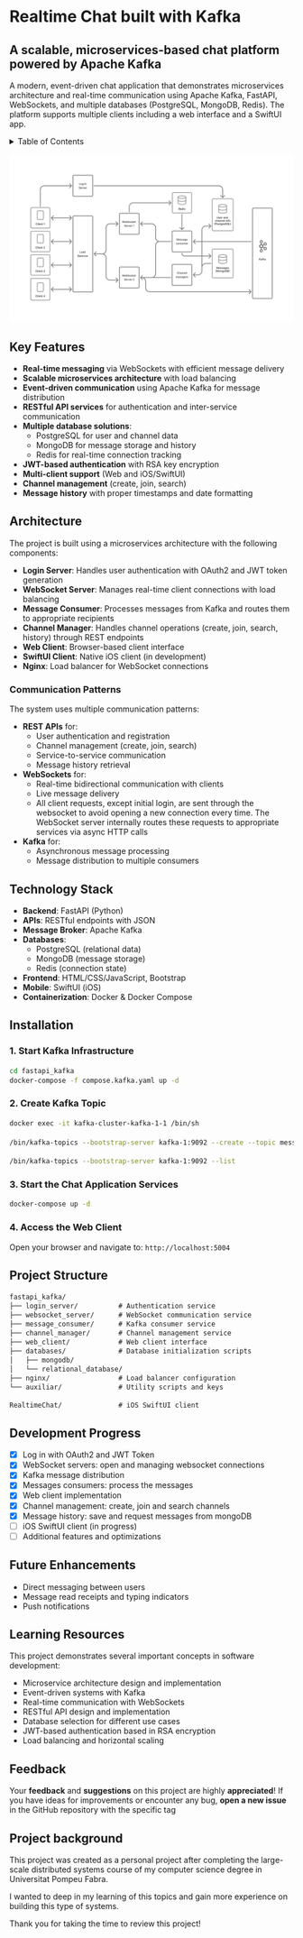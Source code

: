 # Realtime Chat built with Kafka

## A scalable, microservices-based chat platform powered by Apache Kafka

A modern, event-driven chat application that demonstrates microservices architecture and real-time communication using Apache Kafka, FastAPI, WebSockets, and multiple databases (PostgreSQL, MongoDB, Redis). The platform supports multiple clients including a web interface and a SwiftUI app.

<details>
<summary>Table of Contents</summary>

- [Key Features](#key-features)
- [Architecture](#architecture)
  - [Communication Patterns](#communication-patterns)
- [Technology Stack](#technology-stack)
- [Installation](#installation)
- [Project Structure](#project-structure)
- [Development Progress](#development-progress)
- [Future Enhancements](#future-enhancements)
- [Learning Resources](#learning-resources)
- [Feedback](#feedback)
- [Project Background](#project-background)

</details>

![Realtime Chat Architecture](resources/architecture_design.png)

## Key Features

- **Real-time messaging** via WebSockets with efficient message delivery
- **Scalable microservices architecture** with load balancing
- **Event-driven communication** using Apache Kafka for message distribution
- **RESTful API services** for authentication and inter-service communication
- **Multiple database solutions**:
  - PostgreSQL for user and channel data
  - MongoDB for message storage and history
  - Redis for real-time connection tracking
- **JWT-based authentication** with RSA key encryption
- **Multi-client support** (Web and iOS/SwiftUI)
- **Channel management** (create, join, search)
- **Message history** with proper timestamps and date formatting

## Architecture

The project is built using a microservices architecture with the following components:

- **Login Server**: Handles user authentication with OAuth2 and JWT token generation
- **WebSocket Server**: Manages real-time client connections with load balancing
- **Message Consumer**: Processes messages from Kafka and routes them to appropriate recipients
- **Channel Manager**: Handles channel operations (create, join, search, history) through REST endpoints
- **Web Client**: Browser-based client interface
- **SwiftUI Client**: Native iOS client (in development)
- **Nginx**: Load balancer for WebSocket connections

### Communication Patterns

The system uses multiple communication patterns:
- **REST APIs** for:
  - User authentication and registration
  - Channel management (create, join, search)
  - Service-to-service communication
  - Message history retrieval
- **WebSockets** for:
  - Real-time bidirectional communication with clients
  - Live message delivery
  - All client requests, except initial login, are sent through the websocket to avoid opening a new connection every time. The WebSocket server internally routes these requests to appropriate services via async HTTP calls
- **Kafka** for:
  - Asynchronous message processing
  - Message distribution to multiple consumers

## Technology Stack

- **Backend**: FastAPI (Python)
- **APIs**: RESTful endpoints with JSON
- **Message Broker**: Apache Kafka
- **Databases**:
  - PostgreSQL (relational data)
  - MongoDB (message storage)
  - Redis (connection state)
- **Frontend**: HTML/CSS/JavaScript, Bootstrap
- **Mobile**: SwiftUI (iOS)
- **Containerization**: Docker & Docker Compose

## Installation

### 1. Start Kafka Infrastructure

```bash
cd fastapi_kafka
docker-compose -f compose.kafka.yaml up -d
```

### 2. Create Kafka Topic

```bash
docker exec -it kafka-cluster-kafka-1-1 /bin/sh

/bin/kafka-topics --bootstrap-server kafka-1:9092 --create --topic messages  --partitions 20 --replication-factor 1

/bin/kafka-topics --bootstrap-server kafka-1:9092 --list
```

### 3. Start the Chat Application Services

```bash
docker-compose up -d
```

### 4. Access the Web Client

Open your browser and navigate to: `http://localhost:5004`

## Project Structure

```
fastapi_kafka/
├── login_server/          # Authentication service
├── websocket_server/      # WebSocket communication service
├── message_consumer/      # Kafka consumer service
├── channel_manager/       # Channel management service
├── web_client/            # Web client interface
├── databases/             # Database initialization scripts
│   ├── mongodb/
│   └── relational_database/
├── nginx/                 # Load balancer configuration
└── auxiliar/              # Utility scripts and keys

RealtimeChat/              # iOS SwiftUI client
```

## Development Progress
- [x] Log in with OAuth2 and JWT Token
- [x] WebSocket servers: open and managing websocket connections
- [x] Kafka message distribution
- [x] Messages consumers: process the messages
- [x] Web client implementation
- [x] Channel management: create, join and search channels 
- [x] Message history: save and request messages from mongoDB
- [ ] iOS SwiftUI client (in progress)
- [ ] Additional features and optimizations

## Future Enhancements

- Direct messaging between users
- Message read receipts and typing indicators
- Push notifications

## Learning Resources

This project demonstrates several important concepts in software development:

- Microservice architecture design and implementation
- Event-driven systems with Kafka
- Real-time communication with WebSockets
- RESTful API design and implementation
- Database selection for different use cases
- JWT-based authentication based in RSA encryption
- Load balancing and horizontal scaling


## Feedback

Your **feedback** and **suggestions** on this project are highly **appreciated**! If you have ideas for improvements or encounter any bug, **open a new issue** in the GitHub repository with the specific tag

## Project background

This project was created as a personal project after completing the large-scale distributed systems course of my computer science degree in Universitat Pompeu Fabra.

I wanted to deep in my learning of this topics and gain more experience on building this type of systems.

Thank you for taking the time to review this project!
